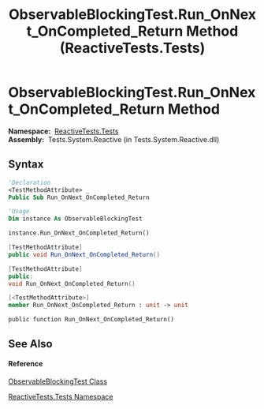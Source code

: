 ﻿---
title: ObservableBlockingTest.Run_OnNext_OnCompleted_Return Method  (ReactiveTests.Tests)
TOCTitle: Run_OnNext_OnCompleted_Return Method
ms:assetid: M:ReactiveTests.Tests.ObservableBlockingTest.Run_OnNext_OnCompleted_Return
ms:mtpsurl: https://msdn.microsoft.com/en-us/library/reactivetests.tests.observableblockingtest.run_onnext_oncompleted_return(v=VS.103)
ms:contentKeyID: 36621045
ms.date: 06/28/2011
mtps_version: v=VS.103
f1_keywords:
- ReactiveTests.Tests.ObservableBlockingTest.Run_OnNext_OnCompleted_Return
dev_langs:
- CSharp
- JScript
- VB
- FSharp
- c++
---

# ObservableBlockingTest.Run\_OnNext\_OnCompleted\_Return Method

**Namespace:**  [ReactiveTests.Tests](hh289046\(v=vs.103\).md)  
**Assembly:**  Tests.System.Reactive (in Tests.System.Reactive.dll)

## Syntax

``` vb
'Declaration
<TestMethodAttribute> _
Public Sub Run_OnNext_OnCompleted_Return
```

``` vb
'Usage
Dim instance As ObservableBlockingTest

instance.Run_OnNext_OnCompleted_Return()
```

``` csharp
[TestMethodAttribute]
public void Run_OnNext_OnCompleted_Return()
```

``` c++
[TestMethodAttribute]
public:
void Run_OnNext_OnCompleted_Return()
```

``` fsharp
[<TestMethodAttribute>]
member Run_OnNext_OnCompleted_Return : unit -> unit 
```

``` jscript
public function Run_OnNext_OnCompleted_Return()
```

## See Also

#### Reference

[ObservableBlockingTest Class](hh315164\(v=vs.103\).md)

[ReactiveTests.Tests Namespace](hh289046\(v=vs.103\).md)

